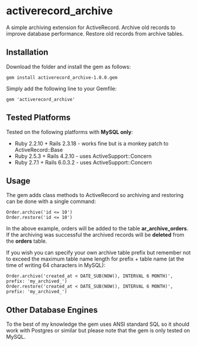 # activerecord_archive
A simple archiving extension for ActiveRecord. Archive old records to improve database performance. Restore old records from archive tables.

## Installation
Download the folder and install the gem as follows:
```
gem install activerecord_archive-1.0.0.gem
```
Simply add the following line to your Gemfile:
```
gem 'activerecord_archive'
```
## Tested Platforms
Tested on the following platforms with **MySQL only**:
* Ruby 2.2.10 + Rails 2.3.18 - works fine but is a monkey patch to ActiveRecord::Base
* Ruby 2.5.3 + Rails 4.2.10 - uses ActiveSupport::Concern
* Ruby 2.7.1 + Rails 6.0.3.2 - uses ActiveSupport::Concern
## Usage
The gem adds class methods to ActiveRecord so archiving and restoring can be done with a single command:
```
Order.archive('id <= 10')
Order.restore('id <= 10')
```
In the above example, orders will be added to the table **ar_archive_orders**. If the archiving was successful the archived records will be **deleted** from the **orders** table.

If you wish you can specify your own archive table prefix but remember not to exceed the maximum table name length for prefix + table name (at the time of writing 64 characters in MySQL):
```
Order.archive('created_at < DATE_SUB(NOW(), INTERVAL 6 MONTH)', prefix: 'my_archived_')
Order.restore('created_at < DATE_SUB(NOW(), INTERVAL 6 MONTH)', prefix: 'my_archived_')
```
## Other Database Engines
To the best of my knowledge the gem uses ANSI standard SQL so it should work with Postgres or similar but please note that the gem is only tested on MySQL.

